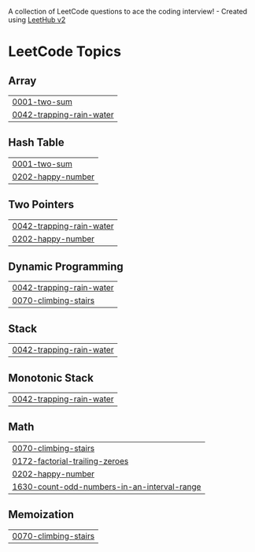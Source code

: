 A collection of LeetCode questions to ace the coding interview! - Created using [LeetHub v2](https://github.com/arunbhardwaj/LeetHub-2.0)
<!---LeetCode Topics Start-->
# LeetCode Topics
## Array
|  |
| ------- |
| [0001-two-sum](https://github.com/Dhivyashree-11/leetcode/tree/master/0001-two-sum) |
| [0042-trapping-rain-water](https://github.com/Dhivyashree-11/leetcode/tree/master/0042-trapping-rain-water) |
## Hash Table
|  |
| ------- |
| [0001-two-sum](https://github.com/Dhivyashree-11/leetcode/tree/master/0001-two-sum) |
| [0202-happy-number](https://github.com/Dhivyashree-11/leetcode/tree/master/0202-happy-number) |
## Two Pointers
|  |
| ------- |
| [0042-trapping-rain-water](https://github.com/Dhivyashree-11/leetcode/tree/master/0042-trapping-rain-water) |
| [0202-happy-number](https://github.com/Dhivyashree-11/leetcode/tree/master/0202-happy-number) |
## Dynamic Programming
|  |
| ------- |
| [0042-trapping-rain-water](https://github.com/Dhivyashree-11/leetcode/tree/master/0042-trapping-rain-water) |
| [0070-climbing-stairs](https://github.com/Dhivyashree-11/leetcode/tree/master/0070-climbing-stairs) |
## Stack
|  |
| ------- |
| [0042-trapping-rain-water](https://github.com/Dhivyashree-11/leetcode/tree/master/0042-trapping-rain-water) |
## Monotonic Stack
|  |
| ------- |
| [0042-trapping-rain-water](https://github.com/Dhivyashree-11/leetcode/tree/master/0042-trapping-rain-water) |
## Math
|  |
| ------- |
| [0070-climbing-stairs](https://github.com/Dhivyashree-11/leetcode/tree/master/0070-climbing-stairs) |
| [0172-factorial-trailing-zeroes](https://github.com/Dhivyashree-11/leetcode/tree/master/0172-factorial-trailing-zeroes) |
| [0202-happy-number](https://github.com/Dhivyashree-11/leetcode/tree/master/0202-happy-number) |
| [1630-count-odd-numbers-in-an-interval-range](https://github.com/Dhivyashree-11/leetcode/tree/master/1630-count-odd-numbers-in-an-interval-range) |
## Memoization
|  |
| ------- |
| [0070-climbing-stairs](https://github.com/Dhivyashree-11/leetcode/tree/master/0070-climbing-stairs) |
<!---LeetCode Topics End-->